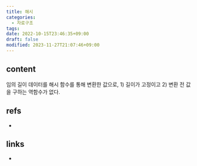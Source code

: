 ```yaml
---
title: 해시
categories:
  - 자료구조
tags: 
date: 2022-10-15T23:46:35+09:00
draft: false
modified: 2023-11-27T21:07:46+09:00
---
```


## content
임의 길이 데이터를 해시 함수를 통해 변환한 값으로, 1) 길이가 고정이고 2) 변환 전 값을 구하는 역함수가 없다. 


## refs
- 


## links
- 
